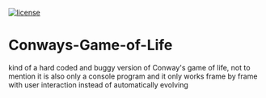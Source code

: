 [![license](https://img.shields.io/github/license/PandaDiestro/Conways-Game-of-Life?color=red&style=for-the-badge)](https://unlicense.org/)

# Conways-Game-of-Life
kind of a hard coded and buggy version of Conway's game of life, not to mention it is also only a console program and it only works frame by frame with user interaction instead of automatically evolving
